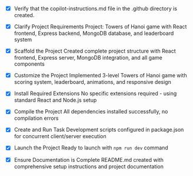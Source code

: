 <!-- Use this file to provide workspace-specific custom instructions to Copilot. For more details, visit https://code.visualstudio.com/docs/copilot/copilot-customization#_use-a-githubcopilotinstructionsmd-file -->
- [x] Verify that the copilot-instructions.md file in the .github directory is created.

- [x] Clarify Project Requirements
	Project: Towers of Hanoi game with React frontend, Express backend, MongoDB database, and leaderboard system

- [x] Scaffold the Project
	Created complete project structure with React frontend, Express server, MongoDB integration, and all game components

- [x] Customize the Project
	Implemented 3-level Towers of Hanoi game with scoring system, leaderboard, animations, and responsive design

- [x] Install Required Extensions
	No specific extensions required - using standard React and Node.js setup

- [x] Compile the Project
	All dependencies installed successfully, no compilation errors

- [x] Create and Run Task
	Development scripts configured in package.json for concurrent client/server execution

- [x] Launch the Project
	Ready to launch with `npm run dev` command

- [x] Ensure Documentation is Complete
	README.md created with comprehensive setup instructions and project documentation